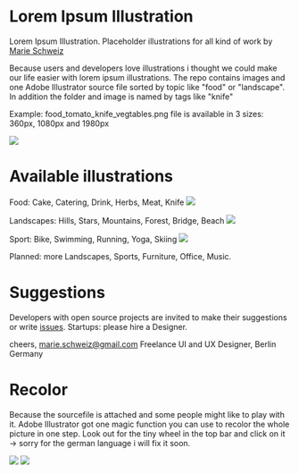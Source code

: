 Lorem Ipsum Illustration
====

Lorem Ipsum Illustration. Placeholder illustrations for all kind of work by <a href="http://marie-schweiz.de">Marie Schweiz</a>

Because users and developers love illustrations i thought we could make our life easier with lorem ipsum illustrations. The repo contains images and one Adobe Illustrator source file sorted by topic like "food" or "landscape". In addition the folder and image is named by tags like "knife"

Example: food_tomato_knife_vegtables.png file is available in 3 sizes:
360px, 1080px and 1980px

<img src="https://dl.dropboxusercontent.com/u/1283627/readme%2C-info.png">

Available illustrations
==

Food: Cake, Catering, Drink, Herbs, Meat, Knife
<img src="https://dl.dropboxusercontent.com/u/1283627/readme-food-row.png">

Landscapes:  Hills, Stars, Mountains, Forest, Bridge, Beach
<img src="https://dl.dropboxusercontent.com/u/1283627/readme-landscape-row.png">

Sport: Bike, Swimming, Running, Yoga, Skiing
<img src="https://dl.dropboxusercontent.com/u/1283627/readme-sport-row.png">

Planned: more Landscapes, Sports, Furniture, Office, Music.

Suggestions
==
Developers with open source projects are invited to make their suggestions or write <a href="https://github.com/MarieSchweiz/lorum-ipsum-illustration/issues">issues</a>. 
Startups: please hire a Designer.

cheers,
marie.schweiz@gmail.com
Freelance UI and UX Designer, Berlin Germany

Recolor
==

Because the sourcefile is attached and some people might like to play with it. Adobe Illustrator got one magic function you can use to recolor the whole picture in one step. Look out for the tiny wheel in the top bar and click on it -> sorry for the german language i will fix it soon.

<img src="https://dl.dropboxusercontent.com/u/1283627/readme-recolor-icon.png">
<img src="https://dl.dropboxusercontent.com/u/1283627/readme-recolor.png">
